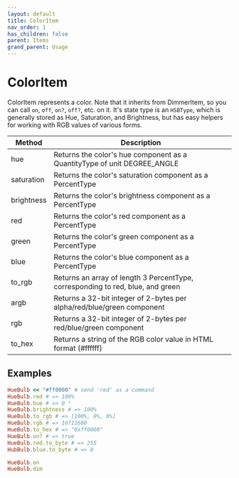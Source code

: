 ```yaml
---
layout: default
title: ColorItem
nav_order: 1
has_children: false
parent: Items
grand_parent: Usage
---
```



# ColorItem

ColorItem represents a color. Note that it inherits from DimmerItem, so you can
call `on`, `off`, `on?`, `off?`, etc. on it. It's state type is an `HSBType`, which
is generally stored as Hue, Saturation, and Brightness, but has easy helpers for
working with RGB values of various forms.

| Method     | Description                                                                     |
| ---------- | ------------------------------------------------------------------------------- |
| hue        | Returns the color's hue component as a QuantityType of unit DEGREE_ANGLE        |
| saturation | Returns the color's saturation component as a PercentType                       |
| brightness | Returns the color's brightness component as a PercentType                       |
| red        | Returns the color's red component as a PercentType                              |
| green      | Returns the color's green component as a PercentType                            |
| blue       | Returns the color's blue component as a PercentType                             |
| to_rgb     | Returns an array of length 3 PercentType, corresponding to red, blue, and green |
| argb       | Returns a 32-bit integer of 2-bytes per alpha/red/blue/green component          |
| rgb        | Returns a 32-bit integer of 2-bytes per red/blue/green component                |
| to_hex     | Returns a string of the RGB color value in HTML format (#ffffff)                |

## Examples

```ruby
HueBulb << "#ff0000" # send 'red' as a command
HueBulb.red # => 100%
HueBulb.hue # => 0 °
HueBulb.brightness # => 100%
HueBulb.to_rgb # => [100%, 0%, 0%]
HueBulb.rgb # => 16711680
HueBulb.to_hex # => "0xff0000"
HueBulb.on? # => true
HueBulb.red.to_byte # => 255
HubBulb.blue.to_byte # => 0

HueBulb.on
HueBulb.dim
```
